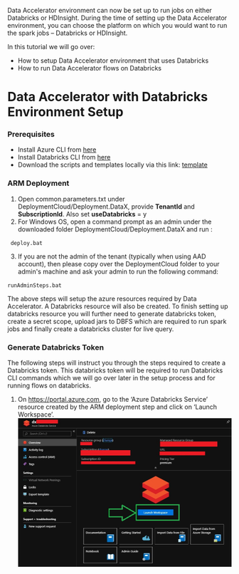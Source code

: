 Data Accelerator environment can now be set up to run jobs on either Databricks or HDInsight. During the time of setting up the Data Accelerator environment, you can choose the platform on which you would want to run the spark jobs – Databricks or HDInsight. 

In this tutorial we will go over:
* How to setup Data Accelerator environment that uses Databricks
* How to run Data Accelerator flows on Databricks

# Data Accelerator with Databricks Environment Setup

### Prerequisites
* Install Azure CLI from [here](https://docs.microsoft.com/en-us/cli/azure/install-azure-cli?view=azure-cli-latest)
* Install Databricks CLI from [here](https://docs.databricks.com/user-guide/dev-tools/databricks-cli.html#install-the-cli)
* Download the scripts and templates locally via this link: [template](https://github.com/Microsoft/data-accelerator/tree/stable/DeploymentCloud)

### ARM Deployment
1. Open common.parameters.txt under DeploymentCloud/Deployment.DataX, provide **TenantId** and **SubscriptionId**. Also set **useDatabricks** = y 
2. For Windows OS, open a command prompt as an admin under the downloaded folder DeploymentCloud/Deployment.DataX and run :
```
 deploy.bat 
```
3. If you are not the admin of the tenant (typically when using AAD account), then please copy over the DeploymentCloud folder to your admin's machine and ask your admin to run the following command:
```
runAdminSteps.bat
```
The above steps will setup the azure resources required by Data Accelerator. A Databricks resource will also be created. To finish setting up databricks resource you will further need to generate databricks token, create a secret scope, upload jars to DBFS which are required to run spark jobs and finally create a databricks cluster for live query.

### Generate Databricks Token
The following steps will instruct you through the steps required to create a Databricks token. This databricks token will be required to run Databricks CLI commands which we will go over later in the setup process and for running flows on databricks. 
1. On https://portal.azure.com, go to the ‘Azure Databricks Service’ resource created by the ARM deployment step and click on ‘Launch Workspace’.
![DatabricksAzurePortal](./tutorials/images/DatabricksAzurePortal.jpg)

